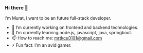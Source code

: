 ### Hi there 👋

 I'm Murat, i want to be an future full-stack developer.

- 🔭 I’m currently working on frontend and backend technologies.
- 🌱 I’m currently learning node.js, javascript, java, springboot.
- 📫 How to reach me: mrtkcu0101@gmail.com
- ⚡ Fun fact: I'm an avid gamer.

